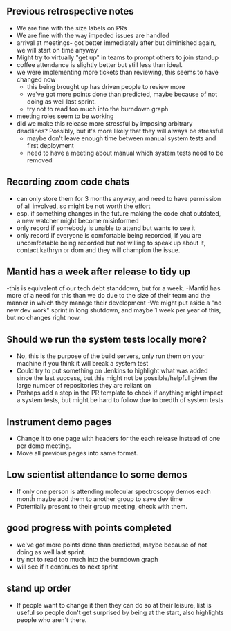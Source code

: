 ## Previous retrospective notes

* We are fine with the size labels on PRs
* We are fine with the way impeded issues are handled
* arrival at meetings- got better immediately after but diminished again, we  will start on time anyway
* Might try to virtually "get up" in teams to prompt others to join standup
* coffee attendance is slightly better but still less than ideal.
* we were implementing more tickets than reviewing, this seems to have changed now
  - this being brought up has driven people to review more
  - we've got more points done than predicted, maybe because of not doing as well last sprint.
  - try not to read too much into the burndown graph
* meeting roles seem to be working
* did we make this release more stressful by imposing arbitrary deadlines? Possibly, but it's more likely that they will always be stressful
  - maybe don't leave enough time between manual system tests and first deployment
  - need to have a meeting about manual which system tests need to be removed

## Recording zoom code chats
* can only store them for 3 months anyway, and need to have permission of all involved, so might be not worth the effort
* esp. if something changes in the future making the code chat outdated, a new watcher might become misinformed
* only record if somebody is unable to attend but wants to see it
* only record if everyone is comfortable being recorded, if you are uncomfortable being recorded but not willing to speak up about it, contact kathryn or dom and they will champion the issue.

## Mantid has a week after release to tidy up
-this is equivalent of our tech debt standdown, but for a week.
-Mantid has more of a need for this than we do due to the size of their team and the manner in which they manage their development
-We might put aside a "no new dev work" sprint in long shutdown, and maybe 1 week per year of this, but no changes right now.

## Should we run the system tests locally more?
* No, this is the purpose of the build servers, only run them on your machine if you think it will break a system test
* Could try to put something on Jenkins to highlight what  was added since the last success, but this might not be possible/helpful given the large number of repositories they are reliant on
* Perhaps add a step in the PR template to check if anything might impact a system tests, but might be hard to follow due to bredth of system tests

## Instrument demo pages
* Change it to one page with headers for the each release instead of one per demo meeting.
* Move all previous pages into same format.

## Low scientist attendance to some demos
* If only one person is attending molecular spectroscopy demos each month maybe add them to another group to save dev time
* Potentially present to their group meeting, check with them.

## good progress with points completed
* we've got more points done than predicted, maybe because of not doing as well last sprint.
* try not to read too much into the burndown graph
* will see if it continues to next sprint

## stand up order
* If people want to change it then they can do so at their leisure, list is useful so people don't get surprised by being at the start, also highlights people who aren't there.

